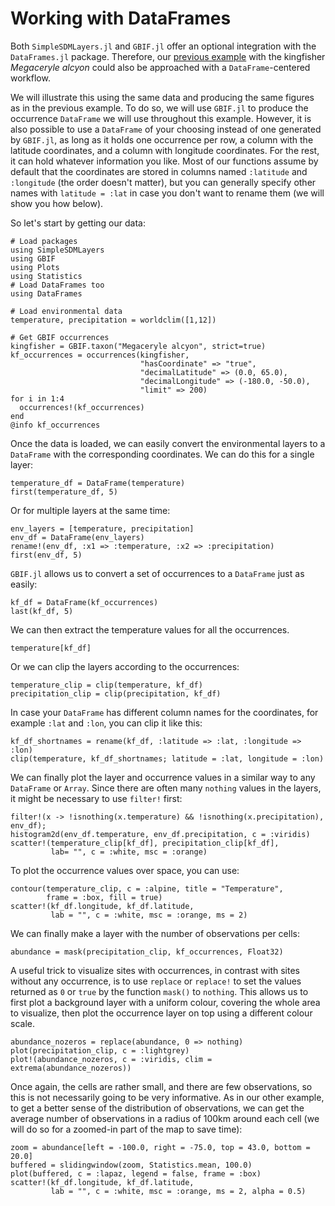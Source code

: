 # Working with DataFrames

Both `SimpleSDMLayers.jl` and `GBIF.jl` offer an optional integration with the
`DataFrames.jl` package. Therefore, our [previous
example](https://ecojulia.github.io/SimpleSDMLayers.jl/latest/examples/gbif/)
with the kingfisher *Megaceryle alcyon* could also be approached with a
`DataFrame`-centered workflow.

We will illustrate this using the same data and producing the same figures as in
the previous example. To do so, we will use `GBIF.jl` to produce the occurrence
`DataFrame` we will use throughout this example. However, it is also possible to
use a `DataFrame` of your choosing instead of one generated by `GBIF.jl`, as
long as it holds one occurrence per row, a column with the latitude coordinates,
and a column with longitude coordinates. For the rest, it can hold whatever
information you like. Most of our functions assume by default that the
coordinates are stored in columns named `:latitude` and `:longitude` (the order
doesn't matter), but you can generally specify other names with `latitude =
:lat` in case you don't want to rename them (we will show you how below).

So let's start by getting our data:

```@example dataframes
# Load packages
using SimpleSDMLayers
using GBIF
using Plots
using Statistics
# Load DataFrames too
using DataFrames

# Load environmental data
temperature, precipitation = worldclim([1,12])

# Get GBIF occurrences
kingfisher = GBIF.taxon("Megaceryle alcyon", strict=true)
kf_occurrences = occurrences(kingfisher, 
                             "hasCoordinate" => "true", 
                             "decimalLatitude" => (0.0, 65.0), 
                             "decimalLongitude" => (-180.0, -50.0), 
                             "limit" => 200)
for i in 1:4
  occurrences!(kf_occurrences)
end
@info kf_occurrences

```

Once the data is loaded, we can easily convert the environmental layers to a
`DataFrame` with the corresponding coordinates. We can do this for a single
layer:

```@example dataframes
temperature_df = DataFrame(temperature)
first(temperature_df, 5)
```

Or for multiple layers at the same time:

```@example dataframes
env_layers = [temperature, precipitation]
env_df = DataFrame(env_layers)
rename!(env_df, :x1 => :temperature, :x2 => :precipitation)
first(env_df, 5)
```

`GBIF.jl` allows us to convert a set of occurrences to a `DataFrame` just as
easily:

```@example dataframes
kf_df = DataFrame(kf_occurrences)
last(kf_df, 5)
```

We can then extract the temperature values for all the occurrences.

```@example dataframes
temperature[kf_df]
```

Or we can clip the layers according to the occurrences:

```@example dataframes
temperature_clip = clip(temperature, kf_df)
precipitation_clip = clip(precipitation, kf_df)
```

In case your `DataFrame` has different column names for the coordinates, for
example `:lat` and `:lon`, you can clip it like this:

```@example dataframes
kf_df_shortnames = rename(kf_df, :latitude => :lat, :longitude => :lon)
clip(temperature, kf_df_shortnames; latitude = :lat, longitude = :lon)
```

We can finally plot the layer and occurrence values in a similar way to any
`DataFrame` or `Array`. Since there are often many `nothing` values in
the layers, it might be necessary to use `filter!` first:

```@example dataframes
filter!(x -> !isnothing(x.temperature) && !isnothing(x.precipitation), env_df);
histogram2d(env_df.temperature, env_df.precipitation, c = :viridis)
scatter!(temperature_clip[kf_df], precipitation_clip[kf_df], 
         lab= "", c = :white, msc = :orange)
```

To plot the occurrence values over space, you can use:

```@example dataframes
contour(temperature_clip, c = :alpine, title = "Temperature", 
        frame = :box, fill = true)
scatter!(kf_df.longitude, kf_df.latitude, 
         lab = "", c = :white, msc = :orange, ms = 2)
```

We can finally make a layer with the number of observations per cells:

```@example dataframes
abundance = mask(precipitation_clip, kf_occurrences, Float32)
```

A useful trick to visualize sites with occurrences, in contrast with sites
without any occurrence, is to use `replace` or `replace!` to set the values
returned as `0` or `true` by the function `mask()` to `nothing`. This allows us
to first plot a background layer with a uniform colour, covering the whole area
to visualize, then plot the occurrence layer on top using a different colour
scale.

```@example dataframes
abundance_nozeros = replace(abundance, 0 => nothing)
plot(precipitation_clip, c = :lightgrey)
plot!(abundance_nozeros, c = :viridis, clim = extrema(abundance_nozeros))
```

Once again, the cells are rather small, and there are few observations, so this
is not necessarily going to be very informative. As in our other example, to
get a better sense of the distribution of observations, we can get the average
number of observations in a radius of 100km around each cell (we will do so for
a zoomed-in part of the map to save time):

```@example dataframes
zoom = abundance[left = -100.0, right = -75.0, top = 43.0, bottom = 20.0]
buffered = slidingwindow(zoom, Statistics.mean, 100.0)
plot(buffered, c = :lapaz, legend = false, frame = :box)
scatter!(kf_df.longitude, kf_df.latitude, 
         lab = "", c = :white, msc = :orange, ms = 2, alpha = 0.5)
```